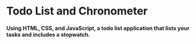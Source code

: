 # Todo List and Chronometer

#### Using HTML, CSS, and JavaScript, a todo list application that lists your tasks and includes a stopwatch.
